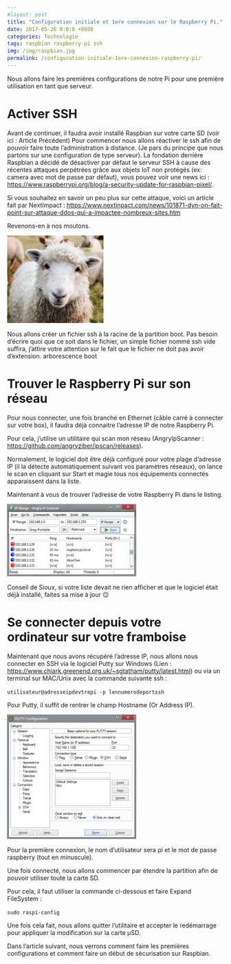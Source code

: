 ```yaml
---
#layout: post
title: "Configuration initiale et 1ere connexion sur le Raspberry Pi."
date: 2017-05-26 0:0:0 +0800
categories: Technologie
tags: raspbian raspberry-pi ssh
img: /img/raspbian.jpg
permalink: /configuration-initiale-1ere-connexion-raspberry-pi/
---
```

Nous allons faire les premières configurations de notre Pi pour une première utilisation en tant que serveur.

# Activer SSH

Avant de continuer, il faudra avoir installé Raspbian sur votre carte SD (voir ici : Article Précédent)
Pour commencer nous allons réactiver le ssh afin de pouvoir faire toute l’administration à distance. (Je pars du principe que nous partons sur une configuration de type serveur).
La fondation derrière Raspbian a décidé de désactiver par défaut le serveur SSH à cause des récentes attaques perpétrées grâce aux objets IoT non protégés (ex: camera avec mot de passe par défaut), vous pouvez voir une news ici : https://www.raspberrypi.org/blog/a-security-update-for-raspbian-pixel/.

Si vous souhaitez en savoir un peu plus sur cette attaque, voici un article fait par NextImpact : https://www.nextinpact.com/news/101871-dyn-on-fait-point-sur-attaque-ddos-qui-a-impactee-nombreux-sites.htm

Revenons-en à nos moutons.

![image mouton](img/mouton.jpg)

Nous allons créer un fichier ssh à la racine de la partition boot.
Pas besoin d’écrire quoi que ce soit dans le fichier, un simple fichier nommé ssh vide suffira, j’attire votre attention sur le fait que le fichier ne doit pas avoir d’extension.
arborescence boot

# Trouver le Raspberry Pi sur son réseau

Pour nous connecter, une fois branché en Ethernet (câble carré à connecter sur votre box), il faudra déjà connaitre l’adresse IP de notre Raspberry Pi.

Pour cela, j’utilise un utilitaire qui scan mon réseau (AngryIpScanner : https://github.com/angryziber/ipscan/releases).

Normalement, le logiciel doit être déjà configuré pour votre plage d’adresse IP (il la détecte automatiquement suivant vos paramètres réseaux), on lance le scan en cliquant sur Start et magie tous nos équipements connectés apparaissent dans la liste.

Maintenant à vous de trouver l’adresse de votre Raspberry Pi dans le listing.

![image angry](img/angry.png)

Conseil de Sioux, si votre liste devait ne rien afficher et que le logiciel était déjà installé, faites sa mise à jour 😉

# Se connecter depuis votre ordinateur sur votre framboise

Maintenant que nous avons récupéré l’adresse IP, nous allons nous connecter en SSH via le logiciel Putty sur Windows (Lien : https://www.chiark.greenend.org.uk/~sgtatham/putty/latest.html) ou via un terminal sur MAC/Unix avec la commande suivante ssh :

`utilisateur@adresseipdevtrepi -p lennumerodeportssh`

Pour Putty, il suffit de rentrer le champ Hostname (Or Address IP).

![image putty](img/putty.png)

Pour la première connexion, le nom d’utilisateur sera pi et le mot de passe raspberry (tout en minuscule).

Une fois connecté, nous allons commencer par étendre la partition afin de pouvoir utiliser toute la carte SD.

Pour cela, il faut utiliser la commande ci-dessous et faire Expand FileSystem :

`sudo raspi-config`

Une fois cela fait, nous allons quitter l’utilitaire et accepter le redémarrage pour appliquer la modification sur la carte µSD.

Dans l’article suivant, nous verrons comment faire les premières configurations et comment faire un début de sécurisation sur Raspbian.
